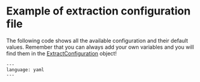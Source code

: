 # Example of extraction configuration file

The following code shows all the available configuration and their default values.
Remember that you can always add your own variables and you will find them in the
[ExtractConfiguration](./API/musif.html#musif.config.ExtractConfiguration) object!

```{literalinclude} ../../config_extraction_example.yml
---
language: yaml
---
```
